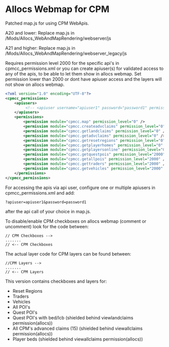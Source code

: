 # Allocs Webmap for CPM
Patched map.js for using CPM WebApis.

A20 and lower: Replace map.js in /Mods/Allocs_WebAndMapRendering/webserver/js

A21 and higher: Replace map.js in /Mods/Allocs_WebAndMapRendering/webserver_legacy/js

Requires permission level 2000 for the specific api's in cpmcc_permissions.xml or you can create apiuser(s) for validated access to any of the apis, to be able to let them show in allocs webmap.
Set permission lower than 2000 or dont have apiuser access and the layers will not show on allocs webmap.
```xml
<?xml version="1.0" encoding="UTF-8"?>
<cpmcc_permissions>
	<apiusers>
		 <!-- <apiuser username="apiuser1" password="password1" permission_level="0" /> -->
	</apiusers>
	<permissions>
		<permission module="cpmcc.map" permission_level="0" />
		<permission module="cpmcc.createadvclaims" permission_level="0" />
		<permission module="cpmcc.getlandclaims" permission_level="0" />
		<permission module="cpmcc.getadvclaims" permission_level="0" />
		<permission module="cpmcc.getresetregions" permission_level="0" />
		<permission module="cpmcc.getplayerhomes" permission_level="0" />
		<permission module="cpmcc.getplayersonline" permission_level="0" />
		<permission module="cpmcc.getquestpois" permission_level="2000" />
		<permission module="cpmcc.getallpois" permission_level="2000" />
		<permission module="cpmcc.gettraders" permission_level="2000" />
		<permission module="cpmcc.getvehicles" permission_level="2000" />
	</permissions>
</cpmcc_permissions>
```
For accessing the apis via api user, configure one or multiple apiusers in cpmcc_permissions.xml and add:
```
?apiuser=apiuser1&password=password1
```
after the api call of your choice in map.js.

To disable/enable CPM checkboxes on allocs webmap (comment or uncomment) look for the code between:
```
// CPM Checkboxes -->
.......
// <-- CPM Checkboxes
```

The actual layer code for CPM layers can be found between:
```
//CPM Layers -->
.......
// <-- CPM Layers
```

This version contains checkboxes and layers for:
* Reset Regions
* Traders
* Vehicles
* All POI's
* Quest POI's
* Quest POI's with bed/lcb (shielded behind viewlandclaims permission(allocs))
* All CPM's advanced claims (15) (shielded behind viewallclaims permission(allocs))
* Player beds (shielded behind viewallclaims permission(allocs))
